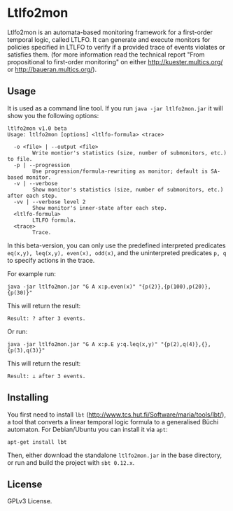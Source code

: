Ltlfo2mon
=========

Ltlfo2mon is an automata-based monitoring framework for a first-order temporal logic, called LTLFO. It can generate and execute monitors for policies specified in LTLFO to verify if a provided trace of events violates or satisfies them. (for more information read the technical report "From propositional to first-order monitoring" on either http://kuester.multics.org/ or http://baueran.multics.org/).

Usage
-----

It is used as a command line tool. If you run `java -jar ltlfo2mon.jar` it will show you the following options:

```
ltlfo2mon v1.0 beta
Usage: ltlfo2mon [options] <ltlfo-formula> <trace>

  -o <file> | --output <file>
        Write montior's statistics (size, number of submonitors, etc.) to file.
  -p | --progression
        Use progression/formula-rewriting as monitor; default is SA-based monitor.
  -v | --verbose
        Show monitor's statistics (size, number of submonitors, etc.) after each step.
  -vv | --verbose level 2
        Show monitor's inner-state after each step.
  <ltlfo-formula>
        LTLFO formula.
  <trace>
        Trace.
```

In this beta-version, you can only use the predefined interpreted predicates `eq(x,y), leq(x,y), even(x), odd(x)`, and the uninterpreted predicates `p, q` to specify actions in the trace.

For example run:

```
java -jar ltlfo2mon.jar "G A x:p.even(x)" "{p(2)},{p(100),p(20)},{p(30)}"
```

This will return the result:

```
Result: ? after 3 events.
```

Or run:

```
java -jar ltlfo2mon.jar "G A x:p.E y:q.leq(x,y)" "{p(2),q(4)},{},{p(3),q(3)}"
```

This will return the result:

```
Result: ⊥ after 3 events.
```

Installing
----------

You first need to install `lbt` (http://www.tcs.hut.fi/Software/maria/tools/lbt/), a tool that converts a linear temporal logic formula to a generalised Büchi automaton. For Debian/Ubuntu you can install it via `apt`:

```
apt-get install lbt
```

Then, either download the standalone `ltlfo2mon.jar` in the base directory, or run and build the project with `sbt 0.12.x`. 

License
-------

GPLv3 License.
